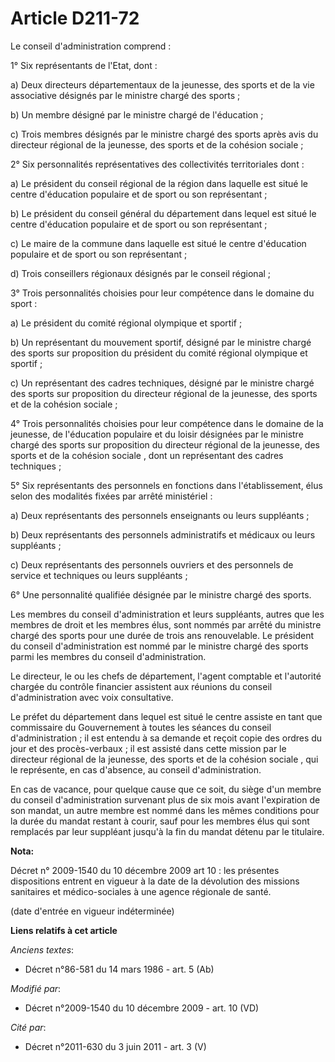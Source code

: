 # Article D211-72

Le conseil d'administration comprend : 

1° Six représentants de l'Etat, dont : 

a) Deux directeurs départementaux de la jeunesse, des sports et de la vie associative désignés par le ministre chargé des
sports ; 

b) Un membre désigné par le ministre chargé de l'éducation ; 

c) Trois membres désignés par le ministre chargé des sports après avis du            directeur régional de la jeunesse, des
sports et de la cohésion sociale  ; 

2° Six personnalités représentatives des collectivités territoriales dont : 

a) Le président du conseil régional de la région dans laquelle est situé le centre d'éducation populaire et de sport ou son
représentant ; 

b) Le président du conseil général du département dans lequel est situé le centre d'éducation populaire et de sport ou son
représentant ; 

c) Le maire de la commune dans laquelle est situé le centre d'éducation populaire et de sport ou son représentant ; 

d) Trois conseillers régionaux désignés par le conseil régional ; 

3° Trois personnalités choisies pour leur compétence dans le domaine du sport : 

a) Le président du comité régional olympique et sportif ; 

b) Un représentant du mouvement sportif, désigné par le ministre chargé des sports sur proposition du président du comité
régional olympique et sportif ; 

c) Un représentant des cadres techniques, désigné par le ministre chargé des sports sur proposition du            directeur
régional de la jeunesse, des sports et de la cohésion sociale  ; 

4° Trois personnalités choisies pour leur compétence dans le domaine de la jeunesse, de l'éducation populaire et du loisir
désignées par le ministre chargé des sports sur proposition du            directeur régional de la jeunesse, des sports et de
la cohésion sociale , dont un représentant des cadres techniques ; 

5° Six représentants des personnels en fonctions dans l'établissement, élus selon des modalités fixées par arrêté
ministériel : 

a) Deux représentants des personnels enseignants ou leurs suppléants ; 

b) Deux représentants des personnels administratifs et médicaux ou leurs suppléants ; 

c) Deux représentants des personnels ouvriers et des personnels de service et techniques ou leurs suppléants ; 

6° Une personnalité qualifiée désignée par le ministre chargé des sports. 

Les membres du conseil d'administration et leurs suppléants, autres que les membres de droit et les membres élus, sont nommés
par arrêté du ministre chargé des sports pour une durée de trois ans renouvelable. Le président du conseil d'administration
est nommé par le ministre chargé des sports parmi les membres du conseil d'administration. 

Le directeur, le ou les chefs de département, l'agent comptable et l'autorité chargée du contrôle financier assistent aux
réunions du conseil d'administration avec voix consultative. 

Le préfet du département dans lequel est situé le centre assiste en tant que commissaire du Gouvernement à toutes les séances
du conseil d'administration ; il est entendu à sa demande et reçoit copie des ordres du jour et des procès-verbaux ; il est
assisté dans cette mission par le            directeur régional de la jeunesse, des sports et de la cohésion sociale , qui le
représente, en cas d'absence, au conseil d'administration. 

En cas de vacance, pour quelque cause que ce soit, du siège d'un membre du conseil d'administration survenant plus de six
mois avant l'expiration de son mandat, un autre membre est nommé dans les mêmes conditions pour la durée du mandat restant à
courir, sauf pour les membres élus qui sont remplacés par leur suppléant jusqu'à la fin du mandat détenu par le titulaire.

**Nota:**

Décret n° 2009-1540 du 10 décembre 2009 art 10 : les présentes dispositions entrent en vigueur à la date de la dévolution des
missions sanitaires et médico-sociales à une agence régionale de santé. 

(date d'entrée en vigueur indéterminée)

**Liens relatifs à cet article**

_Anciens textes_:

  - Décret n°86-581 du 14 mars 1986 - art. 5 (Ab)

_Modifié par_:

  - Décret n°2009-1540 du 10 décembre 2009 - art. 10 (VD)

_Cité par_:

  - Décret n°2011-630 du 3 juin 2011 - art. 3 (V)
